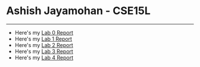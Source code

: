 # Ashish Jayamohan - CSE15L
****
- Here's my [Lab 0 Report](https://ashishjayamohan.github.io/cse15l-lab-reports/Lab1.html)
- Here's my [Lab 1 Report](https://ashishjayamohan.github.io/cse15l-lab-reports/Lab1.html)
- Here's my [Lab 2 Report](https://ashishjayamohan.github.io/cse15l-lab-reports/Lab2.html)
- Here's my [Lab 3 Report](https://ashishjayamohan.github.io/cse15l-lab-reports/Lab3.html)
- Here's my [Lab 4 Report](https://ashishjayamohan.github.io/cse15l-lab-reports/Lab4.html)